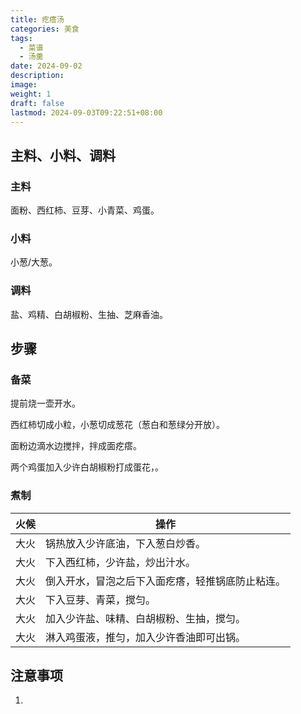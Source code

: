 ```yaml
---
title: 疙瘩汤
categories: 美食
tags:
  - 菜谱
  - 汤羹
date: 2024-09-02
description: 
image: 
weight: 1
draft: false
lastmod: 2024-09-03T09:22:51+08:00
---
```

## 主料、小料、调料

### 主料

面粉、西红柿、豆芽、小青菜、鸡蛋。

### 小料

小葱/大葱。

### 调料

盐、鸡精、白胡椒粉、生抽、芝麻香油。

## 步骤

### 备菜

提前烧一壶开水。

西红柿切成小粒，小葱切成葱花（葱白和葱绿分开放）。

面粉边滴水边搅拌，拌成面疙瘩。

两个鸡蛋加入少许白胡椒粉打成蛋花，。

### 煮制

| 火候  | 操作                       |
| --- | ------------------------ |
| 大火  | 锅热放入少许底油，下入葱白炒香。         |
| 大火  | 下入西红柿，少许盐，炒出汁水。          |
| 大火  | 倒入开水，冒泡之后下入面疙瘩，轻推锅底防止粘连。 |
| 大火  | 下入豆芽、青菜，搅匀。              |
| 大火  | 加入少许盐、味精、白胡椒粉、生抽，搅匀。     |
| 大火  | 淋入鸡蛋液，推匀，加入少许香油即可出锅。     |

## 注意事项

1. 


